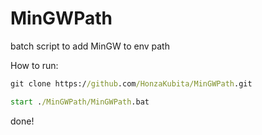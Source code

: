 # MinGWPath
batch script to add MinGW to env path

How to run:

```cmd
git clone https://github.com/HonzaKubita/MinGWPath.git
```

```cmd
start ./MinGWPath/MinGWPath.bat
```

done!
